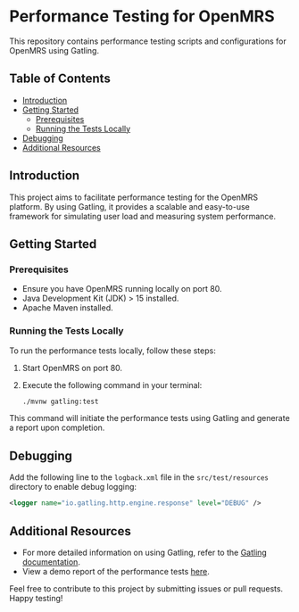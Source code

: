 # Performance Testing for OpenMRS

This repository contains performance testing scripts and configurations for OpenMRS using Gatling.

## Table of Contents
- [Introduction](#introduction)
- [Getting Started](#getting-started)
    - [Prerequisites](#prerequisites)
    - [Running the Tests Locally](#running-the-tests-locally)
- [Debugging](#debugging)
- [Additional Resources](#additional-resources)

## Introduction

This project aims to facilitate performance testing for the OpenMRS platform. By using Gatling, it provides a scalable and easy-to-use framework for simulating user load and measuring system performance.

## Getting Started

### Prerequisites

- Ensure you have OpenMRS running locally on port 80.
- Java Development Kit (JDK) > 15 installed.
- Apache Maven installed.

### Running the Tests Locally

To run the performance tests locally, follow these steps:

1. Start OpenMRS on port 80.
2. Execute the following command in your terminal:

   ```bash
   ./mvnw gatling:test
   ```

This command will initiate the performance tests using Gatling and generate a report upon completion.

## Debugging

Add the following line to the `logback.xml` file in the `src/test/resources` directory to enable debug logging:

```xml
<logger name="io.gatling.http.engine.response" level="DEBUG" />
```

## Additional Resources

- For more detailed information on using Gatling, refer to the [Gatling documentation](https://gatling.io/docs/).
- View a demo report of the performance tests [here](https://omrs-performance-report.surge.sh/).

Feel free to contribute to this project by submitting issues or pull requests. Happy testing!
